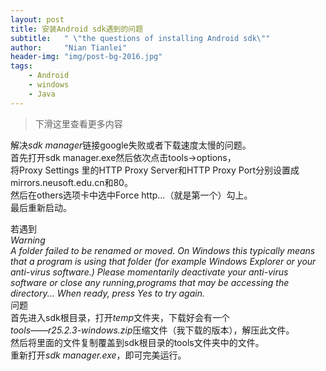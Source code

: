 ```yaml
---
layout: post
title: 安装Android sdk遇到的问题
subtitle:   " \"the questions of installing Android sdk\""
author:     "Nian Tianlei"
header-img: "img/post-bg-2016.jpg"
tags:
    - Android
    - windows
    - Java
---
```


> 下滑这里查看更多内容

解决*sdk manager*链接google失败或者下载速度太慢的问题。    
首先打开sdk manager.exe然后依次点击tools->options，    
将Proxy Settings 里的HTTP Proxy Server和HTTP Proxy Port分别设置成     
mirrors.neusoft.edu.cn和80。  
然后在others选项卡中选中Force http…（就是第一个）勾上。    
最后重新启动。    


若遇到  
*Warning  
A folder failed to be renamed or moved. On Windows this typically means that a program is using that folder (for example Windows Explorer or your anti-virus software.)
Please momentarily deactivate your anti-virus software or close any running,programs that may be accessing the directory... When ready, press Yes to try again.*    
问题    
首先进入sdk根目录，打开*temp*文件夹，下载好会有一个    
*tools——r25.2.3-windows.zip*压缩文件（我下载的版本），解压此文件。  
然后将里面的文件复制覆盖到sdk根目录的tools文件夹中的文件。  
重新打开*sdk manager.exe*，即可完美运行。  

